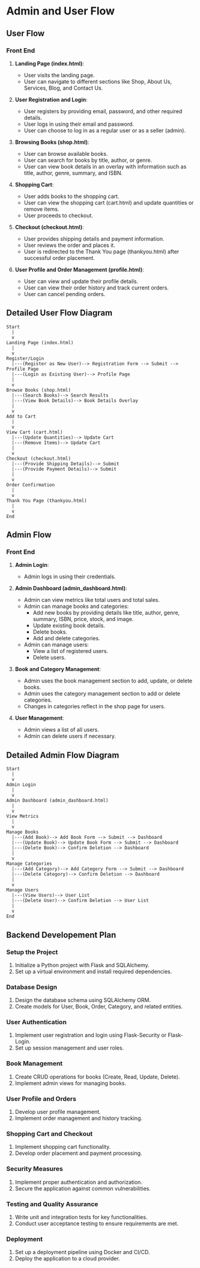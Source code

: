 # Admin and User Flow

## User Flow
### Front End
1. **Landing Page (index.html)**:
    - User visits the landing page.
    - User can navigate to different sections like Shop, About Us, Services, Blog, and Contact Us.

2. **User Registration and Login**:
    - User registers by providing email, password, and other required details.
    - User logs in using their email and password.
    - User can choose to log in as a regular user or as a seller (admin).

3. **Browsing Books (shop.html)**:
    - User can browse available books.
    - User can search for books by title, author, or genre.
    - User can view book details in an overlay with information such as title, author, genre, summary, and ISBN.

4. **Shopping Cart**:
    - User adds books to the shopping cart.
    - User can view the shopping cart (cart.html) and update quantities or remove items.
    - User proceeds to checkout.

5. **Checkout (checkout.html)**:
    - User provides shipping details and payment information.
    - User reviews the order and places it.
    - User is redirected to the Thank You page (thankyou.html) after successful order placement.

6. **User Profile and Order Management (profile.html)**:
    - User can view and update their profile details.
    - User can view their order history and track current orders.
    - User can cancel pending orders.

## Detailed User Flow Diagram

```plaintext
Start
  |
  v
Landing Page (index.html)
  |
  v
Register/Login
  |---(Register as New User)--> Registration Form --> Submit --> Profile Page
  |---(Login as Existing User)--> Profile Page
  |
  v
Browse Books (shop.html)
  |---(Search Books)--> Search Results
  |---(View Book Details)--> Book Details Overlay
  |
  v
Add to Cart
  |
  v
View Cart (cart.html)
  |---(Update Quantities)--> Update Cart
  |---(Remove Items)--> Update Cart
  |
  v
Checkout (checkout.html)
  |---(Provide Shipping Details)--> Submit
  |---(Provide Payment Details)--> Submit
  |
  v
Order Confirmation
  |
  v
Thank You Page (thankyou.html)
  |
  v
End
```

## Admin Flow
### Front End
1. **Admin Login**:
    - Admin logs in using their credentials.

2. **Admin Dashboard (admin_dashboard.html)**:
    - Admin can view metrics like total users and total sales.
    - Admin can manage books and categories:
        - Add new books by providing details like title, author, genre, summary, ISBN, price, stock, and image.
        - Update existing book details.
        - Delete books.
        - Add and delete categories.
    - Admin can manage users:
        - View a list of registered users.
        - Delete users.

3. **Book and Category Management**:
    - Admin uses the book management section to add, update, or delete books.
    - Admin uses the category management section to add or delete categories.
    - Changes in categories reflect in the shop page for users.

4. **User Management**:
    - Admin views a list of all users.
    - Admin can delete users if necessary.

## Detailed Admin Flow Diagram

```plaintext
Start
  |
  v
Admin Login
  |
  v
Admin Dashboard (admin_dashboard.html)
  |
  v
View Metrics
  |
  v
Manage Books
  |---(Add Book)--> Add Book Form --> Submit --> Dashboard
  |---(Update Book)--> Update Book Form --> Submit --> Dashboard
  |---(Delete Book)--> Confirm Deletion --> Dashboard
  |
  v
Manage Categories
  |---(Add Category)--> Add Category Form --> Submit --> Dashboard
  |---(Delete Category)--> Confirm Deletion --> Dashboard
  |
  v
Manage Users
  |---(View Users)--> User List
  |---(Delete User)--> Confirm Deletion --> User List
  |
  v
End
``` 
## Backend Developement Plan

### Setup the Project
1. Initialize a Python project with Flask and SQLAlchemy.
2. Set up a virtual environment and install required dependencies.

### Database Design
1. Design the database schema using SQLAlchemy ORM.
2. Create models for User, Book, Order, Category, and related entities.

### User Authentication
1. Implement user registration and login using Flask-Security or Flask-Login.
2. Set up session management and user roles.

### Book Management
1. Create CRUD operations for books (Create, Read, Update, Delete).
2. Implement admin views for managing books.

### User Profile and Orders
1. Develop user profile management.
2. Implement order management and history tracking.

### Shopping Cart and Checkout
1. Implement shopping cart functionality.
2. Develop order placement and payment processing.

### Security Measures
1. Implement proper authentication and authorization.
2. Secure the application against common vulnerabilities.

### Testing and Quality Assurance
1. Write unit and integration tests for key functionalities.
2. Conduct user acceptance testing to ensure requirements are met.

### Deployment
1. Set up a deployment pipeline using Docker and CI/CD.
2. Deploy the application to a cloud provider.
